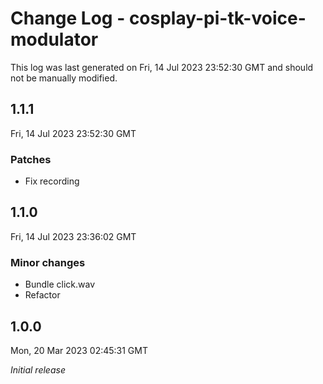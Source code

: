 # Change Log - cosplay-pi-tk-voice-modulator

This log was last generated on Fri, 14 Jul 2023 23:52:30 GMT and should not be manually modified.

## 1.1.1
Fri, 14 Jul 2023 23:52:30 GMT

### Patches

- Fix recording

## 1.1.0
Fri, 14 Jul 2023 23:36:02 GMT

### Minor changes

- Bundle click.wav
- Refactor

## 1.0.0
Mon, 20 Mar 2023 02:45:31 GMT

_Initial release_

